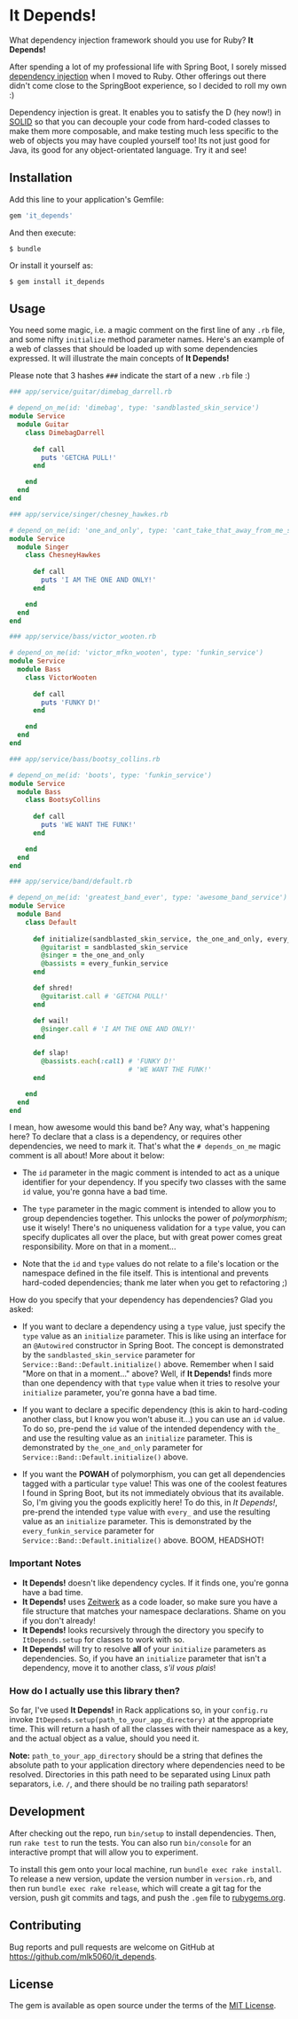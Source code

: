 # It Depends!

What dependency injection framework should you use for Ruby? **It Depends!**

After spending a lot of my professional life with Spring Boot, I sorely missed [dependency
injection](https://en.wikipedia.org/wiki/Dependency_injection) when I moved to Ruby. Other 
offerings out there didn't come close to the SpringBoot experience, so I decided to roll 
my own :)

Dependency injection is great. It enables you to satisfy the D (hey now!) in 
[SOLID](https://en.wikipedia.org/wiki/Dependency_inversion_principle) so that you can decouple 
your code from hard-coded classes to make them more composable, and make testing much less 
specific to the web of objects you may have coupled yourself too! Its not just good for Java, 
its good for any object-orientated language. Try it and see!

## Installation

Add this line to your application's Gemfile:

```ruby
gem 'it_depends'
```

And then execute:

    $ bundle

Or install it yourself as:

    $ gem install it_depends

## Usage

You need some magic, i.e. a magic comment on the first line of any `.rb` file, and some nifty
`initialize` method parameter names. Here's an example of a web of classes that should be loaded up 
with some dependencies expressed. It will illustrate the main concepts of **It Depends!**

Please note that 3 hashes `###` indicate the start of a new `.rb` file :)

```ruby
### app/service/guitar/dimebag_darrell.rb

# depend_on_me(id: 'dimebag', type: 'sandblasted_skin_service')
module Service
  module Guitar
    class DimebagDarrell
      
      def call
        puts 'GETCHA PULL!'
      end

    end
  end
end

### app/service/singer/chesney_hawkes.rb

# depend_on_me(id: 'one_and_only', type: 'cant_take_that_away_from_me_service')
module Service
  module Singer
    class ChesneyHawkes
      
      def call
        puts 'I AM THE ONE AND ONLY!'
      end

    end
  end
end

### app/service/bass/victor_wooten.rb

# depend_on_me(id: 'victor_mfkn_wooten', type: 'funkin_service')
module Service
  module Bass
    class VictorWooten
      
      def call
        puts 'FUNKY D!'
      end

    end
  end
end

### app/service/bass/bootsy_collins.rb

# depend_on_me(id: 'boots', type: 'funkin_service')
module Service
  module Bass
    class BootsyCollins
      
      def call
        puts 'WE WANT THE FUNK!'
      end

    end
  end
end

### app/service/band/default.rb

# depend_on_me(id: 'greatest_band_ever', type: 'awesome_band_service')
module Service
  module Band
    class Default
    
      def initialize(sandblasted_skin_service, the_one_and_only, every_funkin_service)
        @guitarist = sandblasted_skin_service
        @singer = the_one_and_only
        @bassists = every_funkin_service
      end

      def shred!
        @guitarist.call # 'GETCHA PULL!'
      end

      def wail!
        @singer.call # 'I AM THE ONE AND ONLY!'
      end

      def slap!
        @bassists.each(:call) # 'FUNKY D!'
                              # 'WE WANT THE FUNK!'
      end

    end
  end
end
```

I mean, how awesome would this band be? Any way, what's happening here? To declare that
a class is a dependency, or requires other dependencies, we need to mark it.
That's what the `# depends_on_me` magic comment is all about! More about it below:

- The `id` parameter in the magic comment is intended to act as a unique identifier for 
your dependency. If you specify two classes with the same `id` value, you're gonna have 
a bad time.

- The `type` parameter in the magic comment is intended to allow you to group dependencies 
together. This unlocks the power of *polymorphism*; use it wisely! There's no
uniqueness validation for a `type` value, you can specify duplicates all over the place,
but with great power comes great responsibility. More on that in a moment...

- Note that the `id` and `type` values do not relate to a file's location or the namespace
defined in the file itself. This is intentional and prevents hard-coded dependencies; thank 
me later when you get to refactoring ;)

How do you specify that your dependency has dependencies? Glad you asked:

- If you want to declare a dependency using a `type` value, just specify the `type` value as
an `initialize` parameter. This is like using an interface for an `@Autowired` constructor in
Spring Boot. The concept is demonstrated by the `sandblasted_skin_service` parameter for 
`Service::Band::Default.initialize()` above. Remember when I said "More on that in a moment..."
above? Well, if **It Depends!** finds more than one dependency with that `type` value when it
tries to resolve your `initialize` parameter, you're gonna have a bad time.

- If you want to declare a specific dependency (this is akin to hard-coding another class, but
I know you won't abuse it...) you can use an `id` value. To do so, pre-pend the `id`
value of the intended dependency with `the_` and use the resulting value as an `initialize` 
parameter. This is demonstrated by `the_one_and_only` parameter for 
`Service::Band::Default.initialize()` above.

- If you want the **POWAH** of polymorphism, you can get all dependencies tagged with a particular 
`type` value! This was one of the coolest features I found in Spring Boot, but its not immediately
obvious that its available. So, I'm giving you the goods explicitly here! To do this, in *It Depends!*,
pre-prend the intended `type` value with `every_` and use the resulting value as an `initialize` 
parameter. This is demonstrated by the `every_funkin_service` parameter for 
`Service::Band::Default.initialize()` above. BOOM, HEADSHOT!

### Important Notes

- **It Depends!** doesn't like dependency cycles. If it finds one, you're gonna have a bad time.
- **It Depends!** uses [Zeitwerk](https://github.com/fxn/zeitwerk) as a code loader, so make sure
you have a file structure that matches your namespace declarations. Shame on you if you don't already!
- **It Depends!** looks recursively through the directory you specify to `ItDepends.setup`
for classes to work with so.
- **It Depends!** will try to resolve **all** of your `initialize` parameters as dependencies. So,
if you have an `initialize` parameter that isn't a dependency, move it to another class, 
*s'il vous plais*!

### How do I actually use this library then?

So far, I've used **It Depends!** in Rack applications so, in your `config.ru` invoke 
`ItDepends.setup(path_to_your_app_directory)` at the appropriate time. This will return
a hash of all the classes with their namespace as a key, and the actual object as a value,
should you need it.

**Note:** `path_to_your_app_directory` should be a string that defines the absolute path 
to your application directory where dependencies need to be resolved. Directories in this 
path need to be separated using Linux path separators, i.e. `/`, and there should be no 
trailing path separators!

## Development

After checking out the repo, run `bin/setup` to install dependencies. Then, run `rake test` to run the tests. You can also run `bin/console` for an interactive prompt that will allow you to experiment.

To install this gem onto your local machine, run `bundle exec rake install`. To release a new version, update the version number in `version.rb`, and then run `bundle exec rake release`, which will create a git tag for the version, push git commits and tags, and push the `.gem` file to [rubygems.org](https://rubygems.org).

## Contributing

Bug reports and pull requests are welcome on GitHub at https://github.com/mlk5060/it_depends.

## License

The gem is available as open source under the terms of the [MIT License](https://opensource.org/licenses/MIT).
